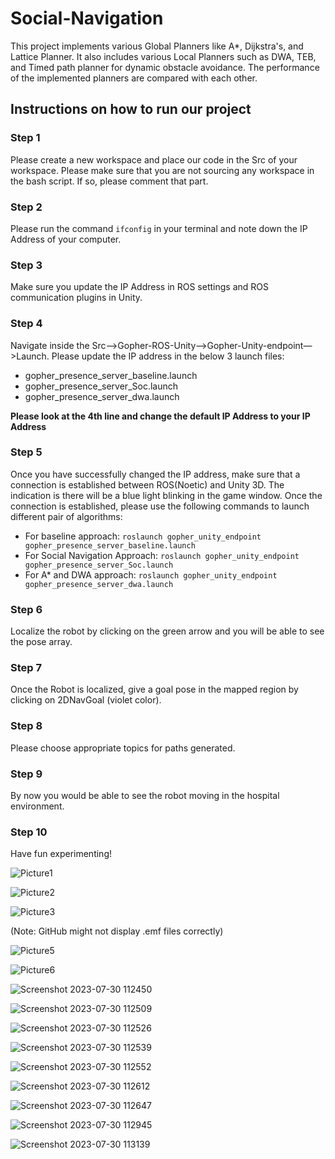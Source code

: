 # Social-Navigation
This project implements various Global Planners like A*, Dijkstra's, and Lattice Planner. It also includes various Local Planners such as DWA, TEB, and Timed path planner for dynamic obstacle avoidance. The performance of the implemented planners are compared with each other.

## Instructions on how to run our project

### Step 1
Please create a new workspace and place our code in the Src of your workspace. Please make sure that you are not sourcing any workspace in the bash script. If so, please comment that part.

### Step 2
Please run the command `ifconfig` in your terminal and note down the IP Address of your computer.

### Step 3
Make sure you update the IP Address in ROS settings and ROS communication plugins in Unity.

### Step 4
Navigate inside the Src—>Gopher-ROS-Unity—>Gopher-Unity-endpoint—>Launch. Please update the IP address in the below 3 launch files:
- gopher_presence_server_baseline.launch
- gopher_presence_server_Soc.launch
- gopher_presence_server_dwa.launch

**Please look at the 4th line and change the default IP Address to your IP Address**

### Step 5
Once you have successfully changed the IP address, make sure that a connection is established between ROS(Noetic) and Unity 3D. The indication is there will be a blue light blinking in the game window. Once the connection is established, please use the following commands to launch different pair of algorithms:
- For baseline approach:
  `roslaunch gopher_unity_endpoint gopher_presence_server_baseline.launch`
- For Social Navigation Approach:
  `roslaunch gopher_unity_endpoint gopher_presence_server_Soc.launch`
- For A* and DWA approach:
  `roslaunch gopher_unity_endpoint gopher_presence_server_dwa.launch`

### Step 6
Localize the robot by clicking on the green arrow and you will be able to see the pose array.

### Step 7
Once the Robot is localized, give a goal pose in the mapped region by clicking on 2DNavGoal (violet color).

### Step 8
Please choose appropriate topics for paths generated.

### Step 9
By now you would be able to see the robot moving in the hospital environment.

### Step 10
Have fun experimenting!

![Picture1](images/Picture1.png)

![Picture2](images/Picture2.png)

![Picture3](images/Picture3.png)

(Note: GitHub might not display .emf files correctly)

![Picture5](images/Picture5.png)

![Picture6](images/Picture6.png)

![Screenshot 2023-07-30 112450](images/Screenshot%202023-07-30%20112450.png)

![Screenshot 2023-07-30 112509](images/Screenshot%202023-07-30%20112509.png)

![Screenshot 2023-07-30 112526](images/Screenshot%202023-07-30%20112526.png)

![Screenshot 2023-07-30 112539](images/Screenshot%202023-07-30%20112539.png)

![Screenshot 2023-07-30 112552](images/Screenshot%202023-07-30%20112552.png)

![Screenshot 2023-07-30 112612](images/Screenshot%202023-07-30%20112612.png)

![Screenshot 2023-07-30 112647](images/Screenshot%202023-07-30%20112647.png)

![Screenshot 2023-07-30 112945](images/Screenshot%202023-07-30%20112945.png)

![Screenshot 2023-07-30 113139](images/Screenshot%202023-07-30%20113139.png)

